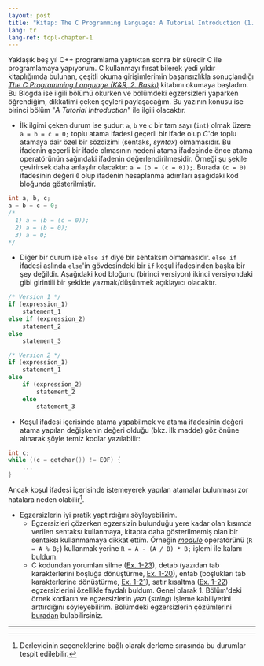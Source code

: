 ```yaml
---
layout: post
title: "Kitap: The C Programming Language: A Tutorial Introduction (1. Bölüm)"
lang: tr
lang-ref: tcpl-chapter-1
---
```


Yaklaşık beş yıl C++ programlama yaptıktan sonra bir süredir C ile programlamaya yapıyorum. C kullanmayı fırsat bilerek yedi yıldır kitaplığımda bulunan, çeşitli okuma girişimlerimin başarısızlıkla sonuçlandığı *[The C Programming Language (K&R, 2. Baskı)][K&R]* kitabını okumaya başladım. Bu Blogda ise ilgili bölümü okurken ve bölümdeki egzersizleri yaparken öğrendiğim, dikkatimi çeken şeyleri paylaşacağım. Bu yazının konusu ise birinci bölüm "*A Tutorial Introduction*" ile ilgili olacaktır.

* İlk ilgimi çeken durum ise şudur: `a`, `b` ve `c` bir tam sayı (`int`) olmak üzere `a = b = c = 0;` toplu atama ifadesi geçerli bir ifade olup *C*'de toplu atamaya dair özel bir sözdizimi (sentaks, *syntax*) olmamasıdır. Bu ifadenin geçerli bir ifade olmasının nedeni atama ifadesinde önce atama operatörünün sağındaki ifadenin değerlendirilmesidir. Örneği şu şekile çevirirsek daha anlaşılır olacaktır: `a = (b = (c = 0));`. Burada `(c = 0)` ifadesinin değeri `0` olup ifadenin hesaplanma adımları aşağıdaki kod bloğunda gösterilmiştir.

```C
int a, b, c;
a = b = c = 0;
/*
  1) a = (b = (c = 0));
  2) a = (b = 0);
  3) a = 0;
*/
``` 

* Diğer bir durum ise `else if` diye bir sentaksın olmamasıdır. `else if` ifadesi aslında `else`'in gövdesindeki bir `if` koşul ifadesinden başka bir şey değildir. Aşağıdaki kod bloğunu (birinci versiyon) ikinci versiyondaki gibi girintili bir şekilde yazmak/düşünmek açıklayıcı olacaktır. 

```C
/* Version 1 */
if (expression_1)
    statement_1
else if (expression_2)
    statement_2
else
    statement_3
```

```C
/* Version 2 */
if (expression_1)
    statement_1
else
    if (expression_2)
        statement_2
    else
        statement_3
```

* Koşul ifadesi içerisinde atama yapabilmek ve atama ifadesinin değeri atama yapılan değişkenin değeri olduğu (bkz. ilk madde) göz önüne alınarak şöyle temiz kodlar yazılabilir:

```C
int c;
while ((c = getchar()) != EOF) {
    ...
}
```

Ancak koşul ifadesi içerisinde istemeyerek yapılan atamalar bulunması zor hatalara neden olabilir[^1].

* Egzersizlerin iyi pratik yaptırdığını söyleyebilirim.
    * Egzersizleri çözerken egzersizin bulunduğu yere kadar olan kısımda verilen sentaksı kullanmaya, kitapta daha gösterilmemiş olan bir sentaksı kullanmamaya dikkat ettim. Örneğin [*modulo*][mod] operatörünü (`R = A % B;`) kullanmak yerine `R = A - (A / B) * B;` işlemi ile kalanı buldum.
    * C kodundan yorumları silme ([Ex. 1-23][ex-1-23]), detab (yazıdan tab karakterlerini boşluğa dönüştürme, [Ex. 1-20][ex-1-20]), entab (boşlukları tab karakterlerine dönüştürme, [Ex. 1-21][ex-1-21]), satır kısaltma ([Ex. 1-22][ex-1-22]) egzersizlerini özellikle faydalı buldum. Genel olarak 1. Bölüm'deki örnek kodların ve egzersizlerin yazı (*string*) işleme kabiliyetini arttırdığını söyleyebilirim. Bölümdeki egzersizlerin çözümlerini [buradan][cozumler] bulabilirsiniz.


---

[^1]: Derleyicinin seçeneklerine bağlı olarak derleme sırasında bu durumlar tespit edilebilir.

[K&R]: https://en.wikipedia.org/wiki/The_C_Programming_Language
[mod]: https://en.cppreference.com/w/c/language/operator_arithmetic.html
[ex-1-23]: https://github.com/maliozcan/the-c-programming-language/blob/master/chapter-1/ex-1-23.c
[ex-1-20]: https://github.com/maliozcan/the-c-programming-language/blob/master/chapter-1/ex-1-20.c
[ex-1-21]: https://github.com/maliozcan/the-c-programming-language/blob/master/chapter-1/ex-1-21.c
[ex-1-22]: https://github.com/maliozcan/the-c-programming-language/blob/master/chapter-1/ex-1-22.c
[cozumler]: https://github.com/maliozcan/the-c-programming-language/blob/master/chapter-1/

